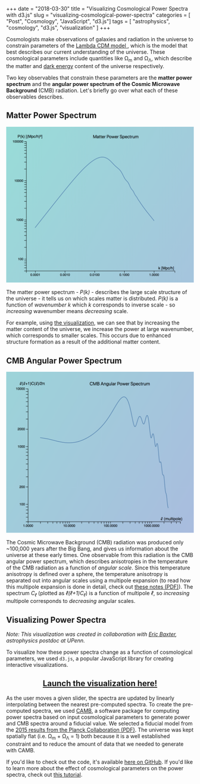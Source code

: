 +++
date = "2018-03-30"
title = "Visualizing Cosmological Power Spectra with d3.js"
slug = "visualizing-cosmological-power-spectra"
categories = [ "Post", "Cosmology", "JavaScript", "d3.js"]
tags = [ "astrophysics", "cosmology", "d3.js", "visualization" ]
+++

Cosmologists make observations of galaxies and radiation in the universe to constrain parameters of the [Lambda CDM model ](https://en.wikipedia.org/wiki/Lambda-CDM_model), which is the model that best describes our current understanding of the universe.
These cosmological parameters include quantities like &Omega;<sub>m</sub> and &Omega;<sub>&Lambda;</sub>,
which describe the matter and [dark energy](https://en.wikipedia.org/wiki/Dark_energy) content of the universe respectively.

Two key observables that constrain these parameters are the **matter power spectrum** and the **angular power spectrum of the Cosmic Microwave Background** (CMB) radiation. Let's briefly go over what each of these observables describes.

## Matter Power Spectrum

![Matter power spectrum](/img/p_k.png)

The matter power spectrum - *P(k)* - describes the large scale structure of the universe - it tells us
on which scales matter is distributed. *P(k)* is a function of _wavenumber_ *k* which *k* corresponds
to inverse scale - so _increasing_ wavenumber means _decreasing_ scale.

For example, using [the visualization](https://redshiftzero.github.io/cosmowebapp/), we can see that by increasing the matter content of the universe, we
increase the power at large wavenumber, which corresponds to smaller scales.
This occurs due to enhanced structure formation as a result of the additional matter content.

## CMB Angular Power Spectrum

![CMB](/img/cmb.png)

The Cosmic Microwave Background (CMB) radiation was produced only ~100,000 years after the Big Bang, and gives us information about the universe at these early times. One observable from this radiation is the CMB angular power spectrum, which describes anisotropies in the temperature of the CMB radiation as a function of *angular scale*. Since this temperature anisotropy is defined over a sphere, the temperature anisotropy is separated out into angular scales using a multipole expansion (to read how this multipole expansion is done in detail, check out [these notes (PDF)](http://www.helsinki.fi/~hkurkisu/cpt/Cosmo12.pdf)). The spectrum *C<sub>ℓ</sub>* (plotted as *ℓ(ℓ+1)C<sub>ℓ</sub>*) is a function of multipole *ℓ*, so *_increasing_* multipole corresponds to *decreasing* angular scales.

## Visualizing Power Spectra

*Note: This visualization was created in collaboration with [Eric Baxter](https://ebaxter.github.io/), astrophysics postdoc at UPenn.*

To visualize how these power spectra change as a function of cosmological parameters,
we used `d3.js`, a popular JavaScript library for creating interactive visualizations.

## <center>[Launch the visualization here!](https://redshiftzero.github.io/cosmowebapp/)</center>

As the user moves a given slider, the spectra are updated by linearly interpolating between the nearest pre-computed spectra.
To create the pre-computed spectra, we used [CAMB](https://camb.info/), a software package for computing power spectra based on input cosmological parameters to generate power and CMB spectra around a fiducial value. We selected a fiducial model from the [2015 results from the Planck Collaboration (PDF)](https://arxiv.org/pdf/1502.01589.pdf). The universe was kept spatially flat (i.e. &Omega;<sub>m</sub> + &Omega;<sub>&Lambda;</sub> = 1) both because it is a well established constraint and to reduce the amount of data that we needed to generate with CAMB.

If you'd like to check out the code, it's available [here on GitHub](https://github.com/redshiftzero/cosmowebapp). If you'd like to learn more about the effect of cosmological parameters on the power spectra, check out [this tutorial](http://background.uchicago.edu/~whu/intermediate/intermediate.html).
